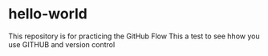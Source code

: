 # hello-world
This repository is for practicing the GitHub Flow
This a test to see hhow you use GITHUB and version control 

